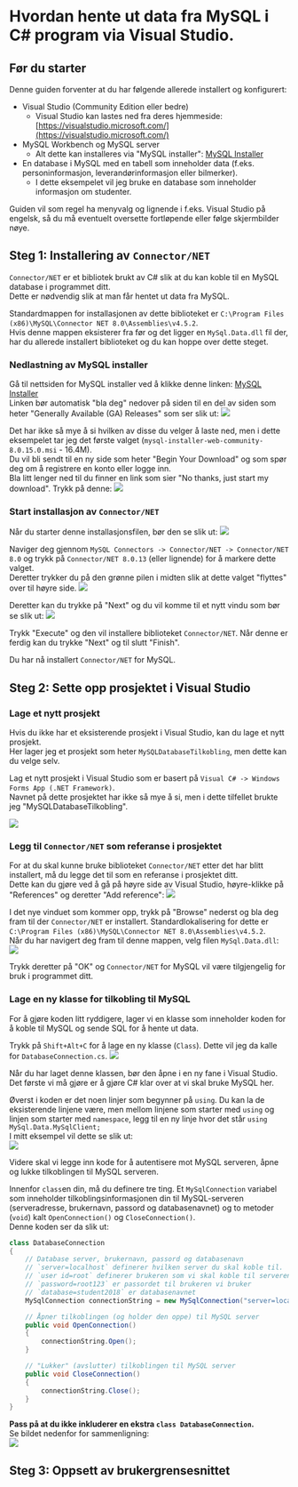 # Hvordan hente ut data fra MySQL i C# program via Visual Studio.

## Før du starter
Denne guiden forventer at du har følgende allerede installert og konfigurert:

- Visual Studio (Community Edition eller bedre)
    - Visual Studio kan lastes ned fra deres hjemmeside: [https://visualstudio.microsoft.com/](https://visualstudio.microsoft.com/)
- MySQL Workbench og MySQL server
    - Alt dette kan installeres via "MySQL installer": [MySQL Installer][MySQL Installer]
- En database i MySQL med en tabell som inneholder data (f.eks. personinformasjon, leverandørinformasjon eller bilmerker).
    - I dette eksempelet vil jeg bruke en database som inneholder informasjon om studenter.

Guiden vil som regel ha menyvalg og lignende i f.eks. Visual Studio på engelsk, så du må eventuelt oversette fortløpende eller følge skjermbilder nøye.

## Steg 1: Installering av `Connector/NET`
`Connector/NET` er et bibliotek brukt av C# slik at du kan koble til en MySQL database i programmet ditt.  
Dette er nødvendig slik at man får hentet ut data fra MySQL.

Standardmappen for installasjonen av dette biblioteket er `C:\Program Files (x86)\MySQL\Connector NET 8.0\Assemblies\v4.5.2`.  
Hvis denne mappen eksisterer fra før og det ligger en `MySql.Data.dll` fil der, har du allerede installert biblioteket og du kan hoppe over dette steget.

### Nedlastning av MySQL installer
Gå til nettsiden for MySQL installer ved å klikke denne linken: [MySQL Installer][MySQL Installer]  
Linken bør automatisk "bla deg" nedover på siden til en del av siden som heter "Generally Available (GA) Releases" som ser slik ut:
![](Images/MySQLInstallerDownload.png)

Det har ikke så mye å si hvilken av disse du velger å laste ned, men i dette eksempelet tar jeg det første valget (`mysql-installer-web-community-8.0.15.0.msi` - 16.4M).  
Du vil bli sendt til en ny side som heter "Begin Your Download" og som spør deg om å registrere en konto eller logge inn.  
Bla litt lenger ned til du finner en link som sier "No thanks, just start my download". Trykk på denne:
![](Images/MySQLInstallerDownload2.png)

### Start installasjon av `Connector/NET`

Når du starter denne installasjonsfilen, bør den se slik ut:
![](Images/MySQLInstallerConnector.png)

Naviger deg gjennom `MySQL Connectors -> Connector/NET -> Connector/NET 8.0` og trykk på `Connector/NET 8.0.13` (eller lignende) for å markere dette valget.  
Deretter trykker du på den grønne pilen i midten slik at dette valget "flyttes" over til høyre side.
![](Images/MySQLInstallerConnector2.png)

Deretter kan du trykke på "Next" og du vil komme til et nytt vindu som bør se slik ut:
![](Images/MySQLInstallerConnector3.png)

Trykk "Execute" og den vil installere biblioteket `Connector/NET`. Når denne er ferdig kan du trykke "Next" og til slutt "Finish".

Du har nå installert `Connector/NET` for MySQL.

## Steg 2: Sette opp prosjektet i Visual Studio

### Lage et nytt prosjekt
Hvis du ikke har et eksisterende prosjekt i Visual Studio, kan du lage et nytt prosjekt.  
Her lager jeg et prosjekt som heter `MySQLDatabaseTilkobling`, men dette kan du velge selv.

Lag et nytt prosjekt i Visual Studio som er basert på `Visual C# -> Windows Forms App (.NET Framework)`.  
Navnet på dette prosjektet har ikke så mye å si, men i dette tilfellet brukte jeg "MySQLDatabaseTilkobling".

![](Images/LageNyttProsjekt.png)

### Legg til `Connector/NET` som referanse i prosjektet
For at du skal kunne bruke biblioteket `Connector/NET` etter det har blitt installert, må du legge det til som en referanse i prosjektet ditt.  
Dette kan du gjøre ved å gå på høyre side av Visual Studio, høyre-klikke på "References" og deretter "Add reference":
![](Images/ConnectorLeggTilReferanse.png)

I det nye vinduet som kommer opp, trykk på "Browse" nederst og bla deg fram til der `Connector/NET` er installert. Standardlokalisering for dette er `C:\Program Files (x86)\MySQL\Connector NET 8.0\Assemblies\v4.5.2`.  
Når du har navigert deg fram til denne mappen, velg filen `MySql.Data.dll`:  
![](Images/ConnectorVelgMySqlDll.png)

Trykk deretter på "OK" og `Connector/NET` for MySQL vil være tilgjengelig for bruk i programmet ditt.

### Lage en ny klasse for tilkobling til MySQL
For å gjøre koden litt ryddigere, lager vi en klasse som inneholder koden for å koble til MySQL og sende SQL for å hente ut data.

Trykk på `Shift+Alt+C` for å lage en ny klasse (`Class`). Dette vil jeg da kalle for `DatabaseConnection.cs`.
![](Images/LeggTilDatabaseClass.png)

Når du har laget denne klassen, bør den åpne i en ny fane i Visual Studio. Det første vi må gjøre er å gjøre C# klar over at vi skal bruke MySQL her.

Øverst i koden er det noen linjer som begynner på `using`. Du kan la de eksisterende linjene være, men mellom linjene som starter med `using` og linjen som starter med `namespace`, legg til en ny linje hvor det står `using MySql.Data.MySqlClient;`  
I mitt eksempel vil dette se slik ut:  
![](Images/UsingMySqlClient.png)

Videre skal vi legge inn kode for å autentisere mot MySQL serveren, åpne og lukke tilkoblingen til MySQL serveren.

Innenfor `class`en din, må du definere tre ting. Et `MySqlConnection` variabel som inneholder tilkoblingsinformasjonen din til MySQL-serveren (serveradresse, brukernavn, passord og databasenavnet) og to metoder (`void`) kalt `OpenConnection()` og `CloseConnection()`.  
Denne koden ser da slik ut:
```csharp
class DatabaseConnection
{
    // Database server, brukernavn, passord og databasenavn
    // `server=localhost` definerer hvilken server du skal koble til.
    // `user id=root` definerer brukeren som vi skal koble til serveren med. For enkelthetens skyld bruker jeg "root", men i et produksjonssystem bør dette være en egen bruker.
    // `password=root123` er passordet til brukeren vi bruker
    // `database=student2018` er databasenavnet
    MySqlConnection connectionString = new MySqlConnection("server=localhost;user id=root;password=root123;database=student2018");

    // Åpner tilkoblingen (og holder den oppe) til MySQL server
    public void OpenConnection()
    {
        connectionString.Open();
    }

    // "Lukker" (avslutter) tilkoblingen til MySQL server
    public void CloseConnection()
    {
        connectionString.Close();
    }
}
```

**Pass på at du ikke inkluderer en ekstra `class DatabaseConnection`.**  
Se bildet nedenfor for sammenligning:  
![](Images/MySQLDatabaseConnectionClass.png)

## Steg 3: Oppsett av brukergrensesnittet

[MySQL Installer]: https://dev.mysql.com/downloads/installer/#downloads